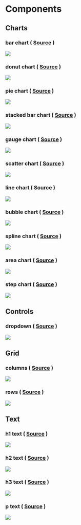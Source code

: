 # Components
## Charts

<div class="gallery-category" markdown="1">


<div class="gallery-item"  markdown="1">

### bar chart ( [Source](examples/bar_chart) )
![](screenshots/bar_chart.png)

</div>


<div class="gallery-item"  markdown="1">

### donut chart ( [Source](examples/donut_chart) )
![](screenshots/donut_chart.png)

</div>


<div class="gallery-item"  markdown="1">

### pie chart ( [Source](examples/pie_chart) )
![](screenshots/pie_chart.png)

</div>


<div class="gallery-item"  markdown="1">

### stacked bar chart ( [Source](examples/stacked_bar_chart) )
![](screenshots/stacked_bar_chart.png)

</div>


<div class="gallery-item"  markdown="1">

### gauge chart ( [Source](examples/gauge_chart) )
![](screenshots/gauge_chart.png)

</div>


<div class="gallery-item"  markdown="1">

### scatter chart ( [Source](examples/scatter_chart) )
![](screenshots/scatter_chart.png)

</div>


<div class="gallery-item"  markdown="1">

### line chart ( [Source](examples/line_chart) )
![](screenshots/line_chart.png)

</div>


<div class="gallery-item"  markdown="1">

### bubble chart ( [Source](examples/bubble_chart) )
![](screenshots/bubble_chart.png)

</div>


<div class="gallery-item"  markdown="1">

### spline chart ( [Source](examples/spline_chart) )
![](screenshots/spline_chart.png)

</div>


<div class="gallery-item"  markdown="1">

### area chart ( [Source](examples/area_chart) )
![](screenshots/area_chart.png)

</div>


<div class="gallery-item"  markdown="1">

### step chart ( [Source](examples/step_chart) )
![](screenshots/step_chart.png)

</div>


</div>


## Controls

<div class="gallery-category" markdown="1">


<div class="gallery-item"  markdown="1">

### dropdown ( [Source](examples/dropdown) )
![](screenshots/dropdown.png)

</div>


</div>


## Grid

<div class="gallery-category" markdown="1">


<div class="gallery-item"  markdown="1">

### columns ( [Source](examples/columns) )
![](screenshots/columns.png)

</div>


<div class="gallery-item"  markdown="1">

### rows ( [Source](examples/rows) )
![](screenshots/rows.png)

</div>


</div>


## Text

<div class="gallery-category" markdown="1">


<div class="gallery-item"  markdown="1">

### h1 text ( [Source](examples/h1_text) )
![](screenshots/h1_text.png)

</div>


<div class="gallery-item"  markdown="1">

### h2 text ( [Source](examples/h2_text) )
![](screenshots/h2_text.png)

</div>


<div class="gallery-item"  markdown="1">

### h3 text ( [Source](examples/h3_text) )
![](screenshots/h3_text.png)

</div>


<div class="gallery-item"  markdown="1">

### p text ( [Source](examples/p_text) )
![](screenshots/p_text.png)

</div>


</div>


